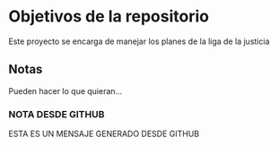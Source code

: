 # Objetivos de la repositorio

Este proyecto se encarga de manejar los planes de la liga de la justicia


## Notas
Pueden hacer lo que quieran...

### NOTA DESDE GITHUB 
ESTA ES UN MENSAJE GENERADO DESDE GITHUB
